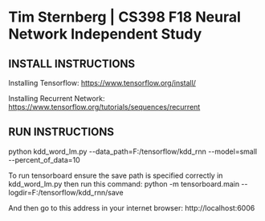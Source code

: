 # Tim Sternberg | CS398 F18 Neural Network Independent Study



## INSTALL INSTRUCTIONS

Installing Tensorflow: https://www.tensorflow.org/install/

Installing Recurrent Network: https://www.tensorflow.org/tutorials/sequences/recurrent

## RUN INSTRUCTIONS

python kdd_word_lm.py --data_path=F:/tensorflow/kdd_rnn --model=small --percent_of_data=10

To run tensorboard ensure the save path is specified correctly in kdd_word_lm.py then run this command: python -m tensorboard.main --logdir=F:/tensorflow/kdd_rnn/save

And then go to this address in your internet browser: http://localhost:6006